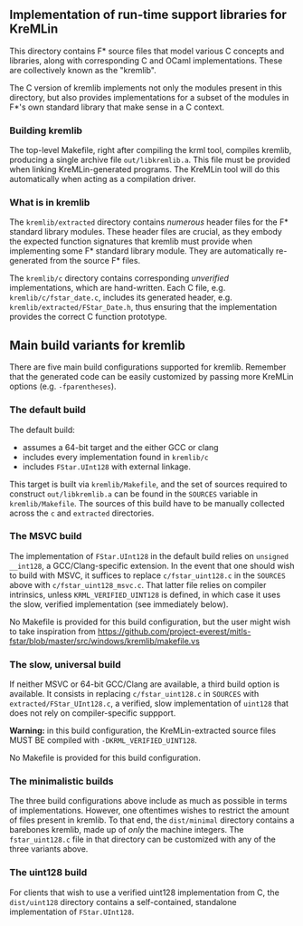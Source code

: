 ## Implementation of run-time support libraries for KreMLin

This directory contains F\* source files that model various C concepts and
libraries, along with corresponding C and OCaml implementations. These are
collectively known as the "kremlib".

The C version of kremlib implements not only the modules present in this
directory, but also provides implementations for a subset of the modules in F\*'s
own standard library that make sense in a C context.

### Building kremlib

The top-level Makefile, right after compiling the krml tool, compiles kremlib,
producing a single archive file `out/libkremlib.a`. This file must be
provided when linking KreMLin-generated programs. The KreMLin tool will do this
automatically when acting as a compilation driver.

### What is in kremlib

The `kremlib/extracted` directory contains *numerous* header files for the F\*
standard library modules. These header files are crucial, as they embody the
expected function signatures that kremlib must provide when implementing some F\*
standard library module. They are automatically re-generated from the source F\*
files.

The `kremlib/c` directory contains corresponding *unverified* implementations,
which are hand-written. Each C file, e.g. `kremlib/c/fstar_date.c`, includes
its generated header, e.g. `kremlib/extracted/FStar_Date.h`, thus ensuring
that the implementation provides the correct C function prototype.

## Main build variants for kremlib

There are five main build configurations supported for kremlib. Remember that
the generated code can be easily customized by passing more KreMLin options
(e.g. `-fparentheses`).

### The default build

The default build:
- assumes a 64-bit target and the either GCC or clang
- includes every implementation found in `kremlib/c`
- includes `FStar.UInt128` with external linkage.

This target is built via `kremlib/Makefile`, and the set of sources required to
construct `out/libkremlib.a` can be found in the `SOURCES` variable in
`kremlib/Makefile`. The sources of this build have to be manually collected
across the `c` and `extracted` directories.

### The MSVC build

The implementation of `FStar.UInt128` in the default build relies on `unsigned
__int128`, a GCC/Clang-specific extension. In the event that one should wish to
build with MSVC, it suffices to replace `c/fstar_uint128.c` in the `SOURCES`
above with `c/fstar_uint128_msvc.c`. That latter file relies on compiler
intrinsics, unless `KRML_VERIFIED_UINT128` is defined, in which case it uses the
slow, verified implementation (see immediately below).

No Makefile is provided for this build configuration, but the user might wish to
take inspiration from https://github.com/project-everest/mitls-fstar/blob/master/src/windows/kremlib/makefile.vs

### The slow, universal build

If neither MSVC or 64-bit GCC/Clang are available, a third build option is
available. It consists in replacing `c/fstar_uint128.c` in `SOURCES` with
`extracted/FStar_UInt128.c`, a verified, slow implementation of `uint128` that
does not rely on compiler-specific suppport.

**Warning:** in this build configuration, the KreMLin-extracted source files
MUST BE compiled with `-DKRML_VERIFIED_UINT128`.

No Makefile is provided for this build configuration.

### The minimalistic builds

The three build configurations above include as much as possible in terms of
implementations. However, one oftentimes wishes to restrict the amount of files
present in kremlib. To that end, the `dist/minimal` directory contains a
barebones kremlib, made up of *only* the machine integers. The `fstar_uint128.c`
file in that directory can be customized with any of the three variants above.

### The uint128 build

For clients that wish to use a verified uint128 implementation from C, the
`dist/uint128` directory contains a self-contained, standalone implementation of
`FStar.UInt128`.
